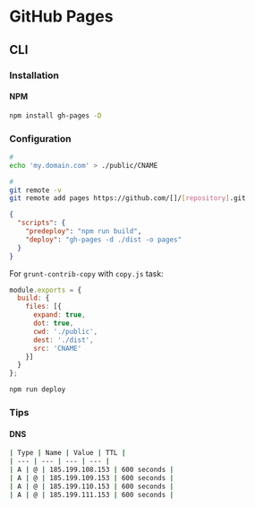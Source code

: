 # GitHub Pages

## CLI

### Installation

#### NPM

```sh
npm install gh-pages -D
```

### Configuration

```sh
#
echo 'my.domain.com' > ./public/CNAME

#
git remote -v
git remote add pages https://github.com/[]/[repository].git
```

```json
{
  "scripts": {
    "predeploy": "npm run build",
    "deploy": "gh-pages -d ./dist -o pages"
  }
}
```

For `grunt-contrib-copy` with `copy.js` task:

```js
module.exports = {
  build: {
    files: [{
      expand: true,
      dot: true,
      cwd: './public',
      dest: './dist',
      src: 'CNAME'
    }]
  }
};
```

```sh
npm run deploy
```

### Tips

#### DNS

```sh
| Type | Name | Value | TTL |
| --- | --- | --- | --- |
| A | @ | 185.199.108.153 | 600 seconds |
| A | @ | 185.199.109.153 | 600 seconds |
| A | @ | 185.199.110.153 | 600 seconds |
| A | @ | 185.199.111.153 | 600 seconds |
```
